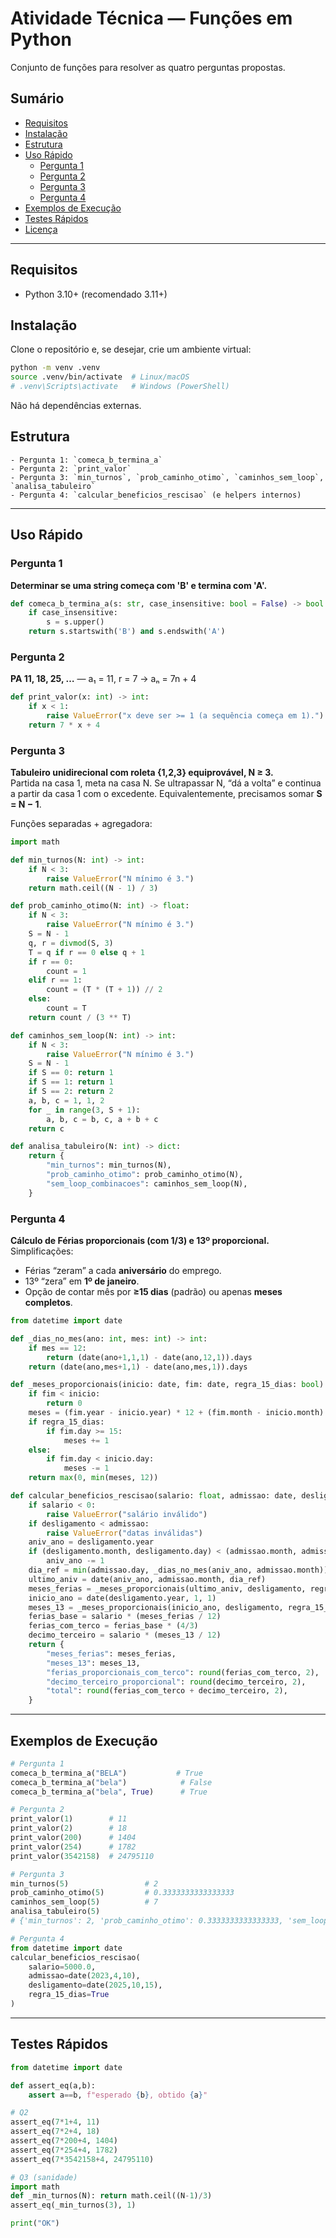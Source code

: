 # Atividade Técnica — Funções em Python

Conjunto de funções para resolver as quatro perguntas propostas.

## Sumário
- [Requisitos](#requisitos)
- [Instalação](#instalação)
- [Estrutura](#estrutura)
- [Uso Rápido](#uso-rápido)
  - [Pergunta 1](#pergunta-1)
  - [Pergunta 2](#pergunta-2)
  - [Pergunta 3](#pergunta-3)
  - [Pergunta 4](#pergunta-4)
- [Exemplos de Execução](#exemplos-de-execução)
- [Testes Rápidos](#testes-rápidos)
- [Licença](#licença)

---

## Requisitos
- Python 3.10+ (recomendado 3.11+)

## Instalação
Clone o repositório e, se desejar, crie um ambiente virtual:

```bash
python -m venv .venv
source .venv/bin/activate  # Linux/macOS
# .venv\Scripts\activate   # Windows (PowerShell)
```

Não há dependências externas.

## Estrutura
    - Pergunta 1: `comeca_b_termina_a`
    - Pergunta 2: `print_valor`
    - Pergunta 3: `min_turnos`, `prob_caminho_otimo`, `caminhos_sem_loop`, `analisa_tabuleiro`
    - Pergunta 4: `calcular_beneficios_rescisao` (e helpers internos)

---

## Uso Rápido

### Pergunta 1
**Determinar se uma string começa com 'B' e termina com 'A'.**
```python
def comeca_b_termina_a(s: str, case_insensitive: bool = False) -> bool:
    if case_insensitive:
        s = s.upper()
    return s.startswith('B') and s.endswith('A')
```

### Pergunta 2
**PA 11, 18, 25, …** — a₁ = 11, r = 7 → aₙ = 7n + 4
```python
def print_valor(x: int) -> int:
    if x < 1:
        raise ValueError("x deve ser >= 1 (a sequência começa em 1).")
    return 7 * x + 4
```

### Pergunta 3
**Tabuleiro unidirecional com roleta {1,2,3} equiprovável, N ≥ 3.**  
Partida na casa 1, meta na casa N. Se ultrapassar N, “dá a volta” e continua a partir da casa 1 com o excedente. Equivalentemente, precisamos somar **S = N − 1**.

Funções separadas + agregadora:
```python
import math

def min_turnos(N: int) -> int:
    if N < 3:
        raise ValueError("N mínimo é 3.")
    return math.ceil((N - 1) / 3)

def prob_caminho_otimo(N: int) -> float:
    if N < 3:
        raise ValueError("N mínimo é 3.")
    S = N - 1
    q, r = divmod(S, 3)
    T = q if r == 0 else q + 1
    if r == 0:
        count = 1
    elif r == 1:
        count = (T * (T + 1)) // 2
    else:
        count = T
    return count / (3 ** T)

def caminhos_sem_loop(N: int) -> int:
    if N < 3:
        raise ValueError("N mínimo é 3.")
    S = N - 1
    if S == 0: return 1
    if S == 1: return 1
    if S == 2: return 2
    a, b, c = 1, 1, 2
    for _ in range(3, S + 1):
        a, b, c = b, c, a + b + c
    return c

def analisa_tabuleiro(N: int) -> dict:
    return {
        "min_turnos": min_turnos(N),
        "prob_caminho_otimo": prob_caminho_otimo(N),
        "sem_loop_combinacoes": caminhos_sem_loop(N),
    }
```

### Pergunta 4
**Cálculo de Férias proporcionais (com 1/3) e 13º proporcional.**  
Simplificações:
- Férias “zeram” a cada **aniversário** do emprego.
- 13º “zera” em **1º de janeiro**.
- Opção de contar mês por **≥15 dias** (padrão) ou apenas **meses completos**.

```python
from datetime import date

def _dias_no_mes(ano: int, mes: int) -> int:
    if mes == 12:
        return (date(ano+1,1,1) - date(ano,12,1)).days
    return (date(ano,mes+1,1) - date(ano,mes,1)).days

def _meses_proporcionais(inicio: date, fim: date, regra_15_dias: bool) -> int:
    if fim < inicio:
        return 0
    meses = (fim.year - inicio.year) * 12 + (fim.month - inicio.month)
    if regra_15_dias:
        if fim.day >= 15:
            meses += 1
    else:
        if fim.day < inicio.day:
            meses -= 1
    return max(0, min(meses, 12))

def calcular_beneficios_rescisao(salario: float, admissao: date, desligamento: date, regra_15_dias: bool = True) -> dict:
    if salario < 0:
        raise ValueError("salário inválido")
    if desligamento < admissao:
        raise ValueError("datas inválidas")
    aniv_ano = desligamento.year
    if (desligamento.month, desligamento.day) < (admissao.month, admissao.day):
        aniv_ano -= 1
    dia_ref = min(admissao.day, _dias_no_mes(aniv_ano, admissao.month))
    ultimo_aniv = date(aniv_ano, admissao.month, dia_ref)
    meses_ferias = _meses_proporcionais(ultimo_aniv, desligamento, regra_15_dias)
    inicio_ano = date(desligamento.year, 1, 1)
    meses_13 = _meses_proporcionais(inicio_ano, desligamento, regra_15_dias)
    ferias_base = salario * (meses_ferias / 12)
    ferias_com_terco = ferias_base * (4/3)
    decimo_terceiro = salario * (meses_13 / 12)
    return {
        "meses_ferias": meses_ferias,
        "meses_13": meses_13,
        "ferias_proporcionais_com_terco": round(ferias_com_terco, 2),
        "decimo_terceiro_proporcional": round(decimo_terceiro, 2),
        "total": round(ferias_com_terco + decimo_terceiro, 2),
    }
```

---

## Exemplos de Execução

```python
# Pergunta 1
comeca_b_termina_a("BELA")           # True
comeca_b_termina_a("bela")            # False
comeca_b_termina_a("bela", True)      # True

# Pergunta 2
print_valor(1)        # 11
print_valor(2)        # 18
print_valor(200)      # 1404
print_valor(254)      # 1782
print_valor(3542158)  # 24795110

# Pergunta 3
min_turnos(5)                 # 2
prob_caminho_otimo(5)         # 0.3333333333333333
caminhos_sem_loop(5)          # 7
analisa_tabuleiro(5)
# {'min_turnos': 2, 'prob_caminho_otimo': 0.3333333333333333, 'sem_loop_combinacoes': 7}

# Pergunta 4
from datetime import date
calcular_beneficios_rescisao(
    salario=5000.0,
    admissao=date(2023,4,10),
    desligamento=date(2025,10,15),
    regra_15_dias=True
)
```

---

## Testes Rápidos

```python
from datetime import date

def assert_eq(a,b): 
    assert a==b, f"esperado {b}, obtido {a}"

# Q2
assert_eq(7*1+4, 11)
assert_eq(7*2+4, 18)
assert_eq(7*200+4, 1404)
assert_eq(7*254+4, 1782)
assert_eq(7*3542158+4, 24795110)

# Q3 (sanidade)
import math
def _min_turnos(N): return math.ceil((N-1)/3)
assert_eq(_min_turnos(3), 1)

print("OK")
```
